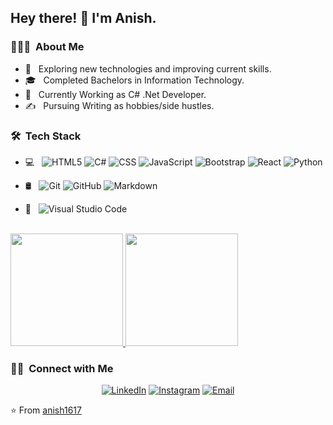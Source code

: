 

<h2> Hey there! 👋  I'm Anish.</h2>

<h3> 👨🏻‍💻 &nbsp;About Me </h3>

- 🤔 &nbsp; Exploring new technologies and improving current skills.
- 🎓 &nbsp; Completed Bachelors in Information Technology.
- 💼 &nbsp; Currently Working as C# .Net Developer.
- ✍️ &nbsp; Pursuing Writing as hobbies/side hustles.

<h3> 🛠 &nbsp;Tech Stack</h3>

- 💻 &nbsp;
  ![HTML5](https://img.shields.io/badge/-HTML5-333333?style=flat&logo=HTML5)
  ![C#](https://upload.wikimedia.org/wikipedia/commons/4/4f/Csharp_Logo.png?20180210215736)
  ![CSS](https://img.shields.io/badge/-CSS-333333?style=flat&logo=CSS3&logoColor=1572B6)
  ![JavaScript](https://img.shields.io/badge/-JavaScript-333333?style=flat&logo=javascript)
  ![Bootstrap](https://img.shields.io/badge/-Bootstrap-333333?style=flat&logo=bootstrap&logoColor=563D7C)
  ![React](https://img.shields.io/badge/-React-333333?style=flat&logo=react)
  ![Python](https://img.shields.io/badge/-Python-333333?style=flat&logo=python)
  
- 🛢 &nbsp;
  ![Git](https://img.shields.io/badge/-Git-333333?style=flat&logo=git)
  ![GitHub](https://img.shields.io/badge/-GitHub-333333?style=flat&logo=github)
  ![Markdown](https://img.shields.io/badge/-Markdown-333333?style=flat&logo=markdown)
- 🔧 &nbsp;
  ![Visual Studio Code](https://img.shields.io/badge/-Visual%20Studio%20Code-333333?style=flat&logo=visual-studio-code&logoColor=007ACC)
<br/>

<a href="https://github.com/anish1617">
  <img height="180em" src="https://github-readme-stats.vercel.app/api?username=anish1617&theme=buefy&show_icons=true" />
  <img height="180em" src="https://github-readme-stats.vercel.app/api/top-langs/?username=anish1617&theme=buefy&layout=compact" />
</a>

<br/>

<h3> 🤝🏻 &nbsp;Connect with Me </h3>

<p align="center">
<a href="https://www.linkedin.com/in/anish1997/"><img alt="LinkedIn" src="https://img.shields.io/badge/LinkedIn-anish1997-blue?style=flat-square&logo=linkedin"></a>
<a href="https://www.instagram.com/an_ish1/"><img alt="Instagram" src="https://img.shields.io/badge/Instagram-an_ish1-blue?style=flat-square&logo=instagram"></a>
<a href="mailto:anishmandal1617@gmail.com"><img alt="Email" src="https://img.shields.io/badge/Email-anishmandal1617@gmail.com-blue?style=flat-square&logo=gmail"></a>
</p>

⭐️ From [anish1617](https://github.com/anish1617)
